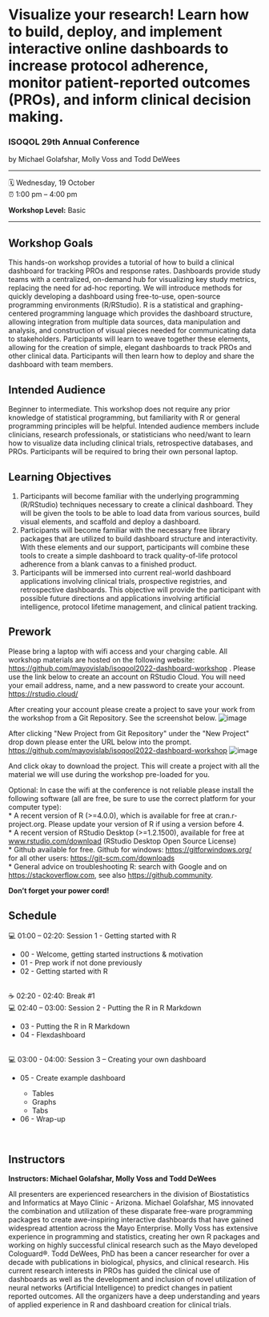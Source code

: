 Visualize your research! Learn how to build, deploy, and implement interactive online dashboards to increase protocol adherence, monitor patient-reported outcomes (PROs), and inform clinical decision making.
================

### ISOQOL 29th Annual Conference

by Michael Golafshar, Molly Voss and Todd DeWees

-----

:spiral_calendar: Wednesday, 19 October  
:alarm_clock:     1:00 pm – 4:00 pm  

__Workshop Level:__ Basic  
  
-----

## Workshop Goals

This hands-on workshop provides a tutorial of how to build a clinical dashboard for tracking PROs and response rates. Dashboards provide study teams with a centralized, on-demand hub for visualizing key study metrics, replacing the need for ad-hoc reporting. We will introduce methods for quickly developing a dashboard using free-to-use, open-source programming environments (R/RStudio). R is a statistical and graphing-centered programming language which provides the dashboard structure, allowing integration from multiple data sources, data manipulation and analysis, and construction of visual pieces needed for communicating data to stakeholders. Participants will learn to weave together these elements, allowing for the creation of simple, elegant dashboards to track PROs and other clinical data. Participants will then learn how to deploy and share the dashboard with team members.



## Intended Audience

Beginner to intermediate. This workshop does not require any prior knowledge of statistical programming, but familiarity with R or general programming principles will be helpful. Intended audience members include clinicians, research professionals, or statisticians who need/want to learn how to visualize data including clinical trials, retrospective databases, and PROs. Participants will be required to bring their own personal laptop.



## Learning Objectives

1.	Participants will become familiar with the underlying programming (R/RStudio) techniques necessary to create a clinical dashboard. They will be given the tools to be able to load data from various sources, build visual elements, and scaffold and deploy a dashboard.  
2.	Participants will become familiar with the necessary free library packages that are utilized to build dashboard structure and interactivity. With these elements and our support, participants will combine these tools to create a simple dashboard to track quality-of-life protocol adherence from a blank canvas to a finished product. 
3.	Participants will be immersed into current real-world dashboard applications involving clinical trials, prospective registries, and retrospective dashboards.  This objective will provide the participant with possible future directions and applications involving artificial intelligence, protocol lifetime management, and clinical patient tracking.



## Prework

Please bring a laptop with wifi access and your charging cable. All workshop materials are hosted on the following website: https://github.com/mayovislab/isoqool2022-dashboard-workshop . Please use the link below to create an account on RStudio Cloud.  You will need your email address, name, and a new password to create your account.  https://rstudio.cloud/ 

After creating your account please create a project to save your work from the workshop  from a Git Repository. See the screenshot below. 
![image](https://user-images.githubusercontent.com/107272074/193859900-dba64bbf-df73-4d4d-8c06-fd7eb6ce594b.png)

After clicking "New Project from Git Repository" under the "New Project" drop down please enter the URL below into the prompt. 
https://github.com/mayovislab/isoqool2022-dashboard-workshop
![image](https://user-images.githubusercontent.com/107272074/193860159-f3e067f5-2ea4-45d9-acc9-7c8875aef4b7.png)

And click okay to download the project. This will create a project with all the material we will use during the workshop pre-loaded for you. 

Optional: In case the wifi at the conference is not reliable please install the following software (all are free, be sure to use the correct platform for your computer type):    
    * A recent version of R (>=4.0.0), which is available for free at cran.r-project.org. Please update your version of R if using a version before 4.     
    * A recent version of RStudio Desktop (>=1.2.1500), available for free at www.rstudio.com/download (RStudio Desktop Open Source License)   
    * Github available for free. Github for windows: https://gitforwindows.org/ for all other users: https://git-scm.com/downloads  
    * General advice on troubleshooting R: search with Google and on https://stackoverflow.com, see also https://github.community.   

__Don’t forget your power cord!__



## Schedule

💻 01:00 – 02:20: Session 1 - Getting started with R
<ul> 
  <li>00 - Welcome, getting started instructions & motivation</li>
  <li>01 - Prep work if not done previously</li>
  <li>02 - Getting started with R</li> 
</ul> 
<br /> 
☕ 02:20 - 02:40: Break #1  
<br /> 
💻 02:40 – 03:00: Session 2 - Putting the R in R Markdown   
<ul> 
  <li>03 - Putting the R in R Markdown</li>
  <li>04 - Flexdashboard</li>
</ul> 
<br />    
💻 03:00 - 04:00: Session 3 – Creating your own dashboard
<ul> 
  <li>05 - Create example dashboard</li>
  <ul>
    <li>Tables</li>
    <li>Graphs</li>
    <li>Tabs</li>
  </ul>
  <li>06 - Wrap-up</li>
</ul> 
<br />


## Instructors

__Instructors: Michael Golafshar, Molly Voss and Todd DeWees__

All presenters are experienced researchers in the division of Biostatistics and Informatics at Mayo Clinic - Arizona.  Michael Golafshar, MS innovated the combination and utilization of these disparate free-ware programming packages to create awe-inspiring interactive dashboards that have gained widespread attention across the Mayo Enterprise.  Molly Voss has extensive experience in programming and statistics, creating her own R packages and working on highly successful clinical research such as the Mayo developed Cologuard®.  Todd DeWees, PhD has been a cancer researcher for over a decade with publications in biological, physics, and clinical research.  His current research interests in PROs has guided the clinical use of dashboards as well as the development and inclusion of novel utilization of neural networks (Artificial Intelligence) to predict changes in patient reported outcomes.  All the organizers have a deep understanding and years of applied experience in R and dashboard creation for clinical trials. 


